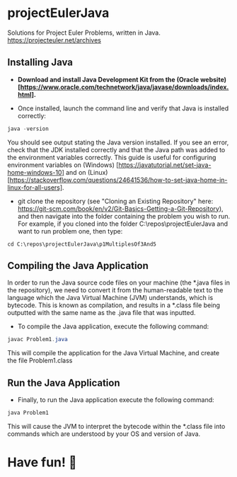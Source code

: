 # projectEulerJava
Solutions for Project Euler Problems, written in Java.
https://projecteuler.net/archives

## Installing Java
* **Download and install Java Development Kit from the (Oracle website)[https://www.oracle.com/technetwork/java/javase/downloads/index.html].**

* Once installed, launch the command line and verify that Java is installed correctly:

```java
java -version
```
You should see output stating the Java version installed. If you see an error, check that the JDK installed correctly and that the Java path was added to the environment variables correctly. This guide is useful for configuring environment variables on (Windows) [https://javatutorial.net/set-java-home-windows-10] and on (Linux)[https://stackoverflow.com/questions/24641536/how-to-set-java-home-in-linux-for-all-users].

* git clone the repository (see "Cloning an Existing Repository" here: https://git-scm.com/book/en/v2/Git-Basics-Getting-a-Git-Repository), and then navigate into the folder containing the problem you wish to run. For example, if you cloned into the folder C:\repos\projectEulerJava and want to run problem one, then type:

```
cd C:\repos\projectEulerJava\p1MultiplesOf3And5
```

## Compiling the Java Application
In order to run the Java source code files on your machine (the *.java files in the repository), we need to convert it from the human-readable text to the language which the Java Virtual Machine (JVM) understands, which is bytecode. This is known as compilation, and results in a *.class file being outputted with the same name as the .java file that was inputted.
* To compile the Java application, execute the following command:

```java
javac Problem1.java 
```
This will compile the application for the Java Virtual Machine, and create the file Problem1.class

## Run the Java Application
* Finally, to run the Java application execute the following command:

```java
java Problem1
```

This will cause the JVM to interpret the bytecode within the *.class file into commands which are understood by your OS and version of Java.

# Have fun! :tada:
